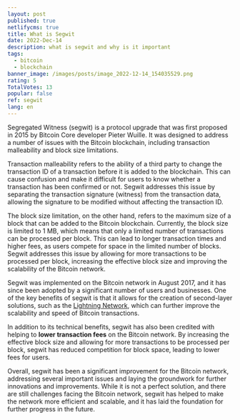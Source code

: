 ```yaml
---
layout: post
published: true
netlifycms: true
title: What is Segwit
date: 2022-Dec-14
description: what is segwit and why is it important
tags:
  - bitcoin
  - blockchain
banner_image: /images/posts/image_2022-12-14_154035529.png
rating: 5
TotalVotes: 13
popular: false
ref: segwit
lang: en
---
```

Segregated Witness (segwit) is a protocol upgrade that was first proposed in 2015 by Bitcoin Core developer Pieter Wuille. It was designed to address a number of issues with the Bitcoin blockchain, including transaction malleability and block size limitations.

Transaction malleability refers to the ability of a third party to change the transaction ID of a transaction before it is added to the blockchain. This can cause confusion and make it difficult for users to know whether a transaction has been confirmed or not. Segwit addresses this issue by separating the transaction signature (witness) from the transaction data, allowing the signature to be modified without affecting the transaction ID.

The block size limitation, on the other hand, refers to the maximum size of a block that can be added to the Bitcoin blockchain. Currently, the block size is limited to 1 MB, which means that only a limited number of transactions can be processed per block. This can lead to longer transaction times and higher fees, as users compete for space in the limited number of blocks. Segwit addresses this issue by allowing for more transactions to be processed per block, increasing the effective block size and improving the scalability of the Bitcoin network.

Segwit was implemented on the Bitcoin network in August 2017, and it has since been adopted by a significant number of users and businesses. One of the key benefits of segwit is that it allows for the creation of second-layer solutions, such as the [Lightning Network](https://criptomo.com/what-are-state-channels/), which can further improve the scalability and speed of Bitcoin transactions.

In addition to its technical benefits, segwit has also been credited with helping to **lower transaction fees** on the Bitcoin network. By increasing the effective block size and allowing for more transactions to be processed per block, segwit has reduced competition for block space, leading to lower fees for users.

Overall, segwit has been a significant improvement for the Bitcoin network, addressing several important issues and laying the groundwork for further innovations and improvements. While it is not a perfect solution, and there are still challenges facing the Bitcoin network, segwit has helped to make the network more efficient and scalable, and it has laid the foundation for further progress in the future.